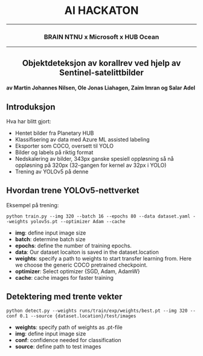 <center> 
    <h1>
        AI HACKATON
    </h1> 
</center>

------

<center> 
    <h3>
        BRAIN NTNU x Microsoft x HUB Ocean
    </h3> 
</center>

---

<center> 
    <h2>
        Objektdeteksjon av korallrev ved hjelp av Sentinel-satelittbilder
    </h2> 
</center>

#### av Martin Johannes Nilsen, Ole Jonas Liahagen, Zaim Imran og Salar Adel


## Introduksjon
Hva har blitt gjort:
- Hentet bilder fra Planetary HUB
- Klassifisering av data med Azure ML assisted labeling
- Eksporter som COCO, oversett til YOLO
- Bilder og labels på riktig format
- Nedskalering av bilder, 343px ganske spesiell oppløsning så nå oppløsning på 320px (32-gangen for kernel av 32px i YOLO)
- Trening av YOLOv5 på denne


## Hvordan trene YOLOv5-nettverket
Eksempel på trening:
```
python train.py --img 320 --batch 16 --epochs 80 --data dataset.yaml --weights yolov5s.pt --optimizer Adam --cache
```

* **img**: define input image size
* **batch**: determine batch size
* **epochs**: define the number of training epochs.
* **data**: Our dataset locaiton is saved in the dataset.location
* **weights**: specify a path to weights to start transfer learning from. Here we choose the generic COCO pretrained checkpoint.
* **optimizer**: Select optimizer {SGD, Adam, AdamW}
* **cache**: cache images for faster training


## Detektering med trente vekter
```
python detect.py --weights runs/train/exp/weights/best.pt --img 320 --conf 0.1 --source {dataset.location}/test/images
```
* **weights**: specify path of weights as .pt-file
* **img**: define input image size
* **conf**: confidence needed for classification
* **source**: define path to test images


